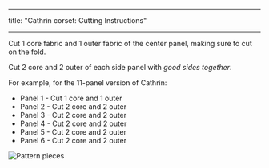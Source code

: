 ***

title: "Cathrin corset: Cutting Instructions"

***

Cut 1 core fabric and 1 outer fabric of the center panel, making sure to cut on the fold.

Cut 2 core and 2 outer of each side panel with _good sides together_.

For example, for the 11-panel version of Cathrin:

- Panel 1 - Cut 1 core and 1 outer
- Panel 2 - Cut 2 core and 2 outer
- Panel 3 - Cut 2 core and 2 outer
- Panel 4 - Cut 2 core and 2 outer
- Panel 5 - Cut 2 core and 2 outer
- Panel 6 - Cut 2 core and 2 outer

![Pattern pieces](cathrin_cutting.png)
